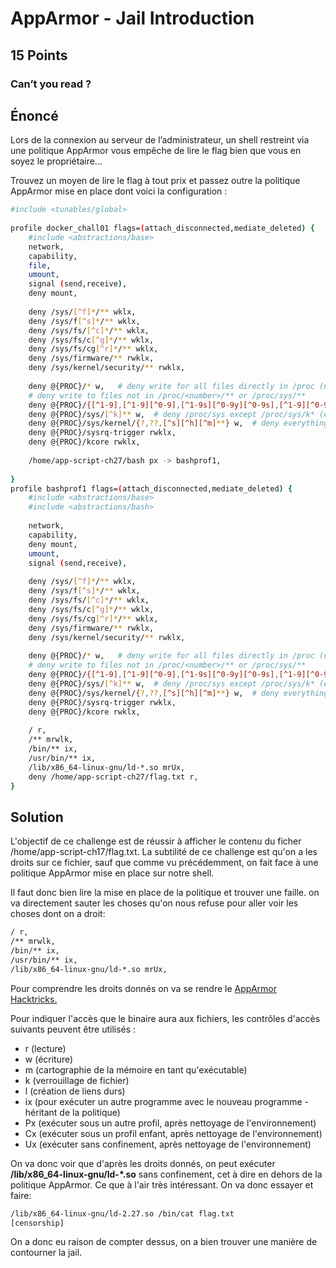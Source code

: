 # AppArmor - Jail Introduction
## 15 Points
### Can’t you read ?

## Énoncé
Lors de la connexion au serveur de l’administrateur, un shell restreint via une politique AppArmor vous empêche de lire le flag bien que vous en soyez le propriétaire...

Trouvez un moyen de lire le flag à tout prix et passez outre la politique AppArmor mise en place dont voici la configuration :

```bash
#include <tunables/global>
 
profile docker_chall01 flags=(attach_disconnected,mediate_deleted) {
    #include <abstractions/base>
    network,
    capability,
    file,
    umount,
    signal (send,receive),
    deny mount,
 
    deny /sys/[^f]*/** wklx,
    deny /sys/f[^s]*/** wklx,
    deny /sys/fs/[^c]*/** wklx,
    deny /sys/fs/c[^g]*/** wklx,
    deny /sys/fs/cg[^r]*/** wklx,
    deny /sys/firmware/** rwklx,
    deny /sys/kernel/security/** rwklx,
 
    deny @{PROC}/* w,   # deny write for all files directly in /proc (not in a subdir)
    # deny write to files not in /proc/<number>/** or /proc/sys/**
    deny @{PROC}/{[^1-9],[^1-9][^0-9],[^1-9s][^0-9y][^0-9s],[^1-9][^0-9][^0-9][^0-9]*}/** w,
    deny @{PROC}/sys/[^k]** w,  # deny /proc/sys except /proc/sys/k* (effectively /proc/sys/kernel)
    deny @{PROC}/sys/kernel/{?,??,[^s][^h][^m]**} w,  # deny everything except shm* in /proc/sys/kernel/
    deny @{PROC}/sysrq-trigger rwklx,
    deny @{PROC}/kcore rwklx,
 
    /home/app-script-ch27/bash px -> bashprof1,
 
}
profile bashprof1 flags=(attach_disconnected,mediate_deleted) {
    #include <abstractions/base>
    #include <abstractions/bash>
   
    network,
    capability,
    deny mount,
    umount,
    signal (send,receive),
 
    deny /sys/[^f]*/** wklx,
    deny /sys/f[^s]*/** wklx,
    deny /sys/fs/[^c]*/** wklx,
    deny /sys/fs/c[^g]*/** wklx,
    deny /sys/fs/cg[^r]*/** wklx,
    deny /sys/firmware/** rwklx,
    deny /sys/kernel/security/** rwklx,
 
    deny @{PROC}/* w,   # deny write for all files directly in /proc (not in a subdir)
    # deny write to files not in /proc/<number>/** or /proc/sys/**
    deny @{PROC}/{[^1-9],[^1-9][^0-9],[^1-9s][^0-9y][^0-9s],[^1-9][^0-9][^0-9][^0-9]*}/** w,
    deny @{PROC}/sys/[^k]** w,  # deny /proc/sys except /proc/sys/k* (effectively /proc/sys/kernel)
    deny @{PROC}/sys/kernel/{?,??,[^s][^h][^m]**} w,  # deny everything except shm* in /proc/sys/kernel/
    deny @{PROC}/sysrq-trigger rwklx,
    deny @{PROC}/kcore rwklx,
 
    / r,
    /** mrwlk,
    /bin/** ix,
    /usr/bin/** ix,
    /lib/x86_64-linux-gnu/ld-*.so mrUx,
    deny /home/app-script-ch27/flag.txt r,
}
```

## Solution

L'objectif de ce challenge est de réussir à afficher le contenu du ficher /home/app-script-ch17/flag.txt. La subtilité de ce challenge est qu'on a les droits sur ce fichier, sauf que comme vu précédemment, on fait face à une politique AppArmor mise en place sur notre shell.

Il faut donc bien lire la mise en place de la politique et trouver une faille. on va directement sauter les choses qu'on nous refuse pour aller voir les choses dont on a droit:
```bash
/ r,
/** mrwlk,
/bin/** ix,
/usr/bin/** ix,
/lib/x86_64-linux-gnu/ld-*.so mrUx,
```

Pour comprendre les droits donnés on va se rendre le [AppArmor Hacktricks.](https://book.hacktricks.xyz/v/fr/linux-hardening/privilege-escalation/docker-security/apparmor)

Pour indiquer l'accès que le binaire aura aux fichiers, les contrôles d'accès suivants peuvent être utilisés :
- r (lecture)
- w (écriture)
- m (cartographie de la mémoire en tant qu'exécutable)
- k (verrouillage de fichier)
- l (création de liens durs)
- ix (pour exécuter un autre programme avec le nouveau programme - héritant de la politique)
- Px (exécuter sous un autre profil, après nettoyage de l'environnement)
- Cx (exécuter sous un profil enfant, après nettoyage de l'environnement)
- Ux (exécuter sans confinement, après nettoyage de l'environnement)

On va donc voir que d'après les droits donnés, on peut exécuter **/lib/x86_64-linux-gnu/ld-*.so** sans confinement, cet à dire en dehors de la politique AppArmor. Ce que à l'air très intéressant. On va donc essayer et faire:
```bash
/lib/x86_64-linux-gnu/ld-2.27.so /bin/cat flag.txt
[censorship]
```

On a donc eu raison de compter dessus, on a bien trouver une manière de contourner la jail.